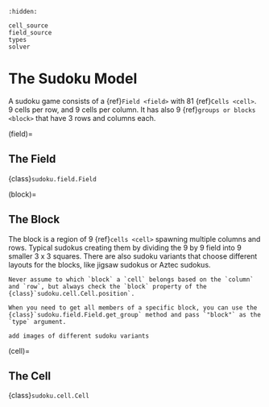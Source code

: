 ```{toctree}
:hidden:

cell_source
field_source
types
solver
```

# The Sudoku Model

A sudoku game consists of a {ref}`Field <field>` with 81 {ref}`Cells <cell>`. 9 cells per row, and 9 cells per column. It has also 9 {ref}`groups or blocks <block>` that have 3 rows and columns each.

(field)=
## The Field

{class}`sudoku.field.Field`

(block)=
## The Block

The block is a region of 9 {ref}`cells <cell>` spawning multiple columns and rows. Typical sudokus creating them by dividing the 9 by 9 field into 9 smaller 3 x 3 squares. There are also sudoku variants that choose different layouts for the blocks, like jigsaw sudokus or Aztec sudokus.

```{important}
Never assume to which `block` a `cell` belongs based on the `column` and `row`, but always check the `block` property of the {class}`sudoku.cell.Cell.position`.

When you need to get all members of a specific block, you can use the {class}`sudoku.field.Field.get_group` method and pass `"block"` as the `type` argument.
```

```{todo}
add images of different sudoku variants
```

(cell)=
## The Cell

{class}`sudoku.cell.Cell`
